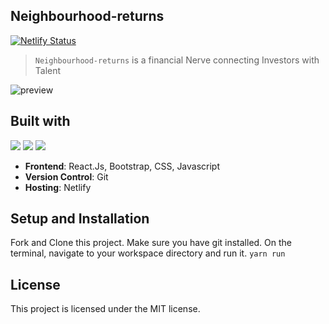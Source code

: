 ## Neighbourhood-returns

[![Netlify Status](https://api.netlify.com/api/v1/badges/d989ba5f-681a-446f-b47f-f196a4a0bb35/deploy-status)](https://app.netlify.com/sites/neighreturns/deploys?filter=main)

>```Neighbourhood-returns``` is a financial Nerve connecting Investors with Talent

![preview](https://user-images.githubusercontent.com/68610608/234695775-c5921658-c3af-4979-9331-8d8ab70e817b.png)


## Built with
<img src="https://img.shields.io/badge/html5%20-%23E34F26.svg?&style=for-the-badge&logo=html5&logoColor=white"/>  <img src="https://img.shields.io/badge/css3%20-%231572B6.svg?&style=for-the-badge&logo=css3&logoColor=white"/> <img src="https://img.shields.io/badge/javascript%20-%23323330.svg?&style=for-the-badge&logo=javascript&logoColor=%23F7DF1E"/> 

- **Frontend**: React.Js, Bootstrap, CSS, Javascript
- **Version Control**: Git
- **Hosting**: Netlify

## Setup and Installation
Fork and Clone this project. Make sure you have git installed. On the terminal, navigate to your workspace directory and run it.
`yarn run`
​
​
## License
This project is licensed under the MIT license.



